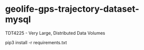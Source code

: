 # geolife-gps-trajectory-dataset-mysql
TDT4225 - Very Large, Distributed Data Volumes

pip3 install -r requirements.txt